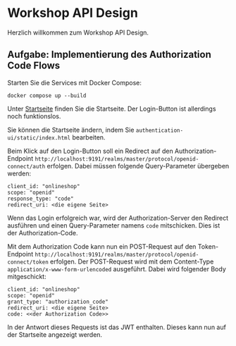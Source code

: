 # Workshop API Design
   
Herzlich willkommen zum Workshop API Design.
   
## Aufgabe: Implementierung des Authorization Code Flows

Starten Sie die Services mit Docker Compose:

```
docker compose up --build
```

Unter [Startseite](http://localhost:6060/index.html) finden Sie die Startseite.
Der Login-Button ist allerdings noch funktionslos.

Sie können die Startseite ändern, indem Sie `authentication-ui/static/index.html`
bearbeiten.

Beim Klick auf den Login-Button soll ein Redirect auf den Authorization-Endpoint
`http://localhost:9191/realms/master/protocol/openid-connect/auth` erfolgen.
Dabei müssen folgende Query-Parameter übergeben werden:

```
client_id: "onlineshop"
scope: "openid"
response_type: "code"
redirect_uri: <die eigene Seite>
```

Wenn das Login erfolgreich war,
wird der Authorization-Server den Redirect ausführen
und einen Query-Parameter namens `code` mitschicken.
Dies ist der Authorization-Code.

Mit dem Authorization Code kann nun ein POST-Request auf den Token-Endpoint
`http://localhost:9191/realms/master/protocol/openid-connect/token`
erfolgen.
Der POST-Request wird mit dem Content-Type `application/x-www-form-urlencoded` ausgeführt.
Dabei wird folgender Body mitgeschickt:

```
client_id: "onlineshop"
scope: "openid"
grant_type: "authorization_code"
redirect_uri: <die eigene Seite>
code: <<der Authorization Code>>
```

In der Antwort dieses Requests ist das JWT enthalten.
Dieses kann nun auf der Startseite angezeigt werden.
